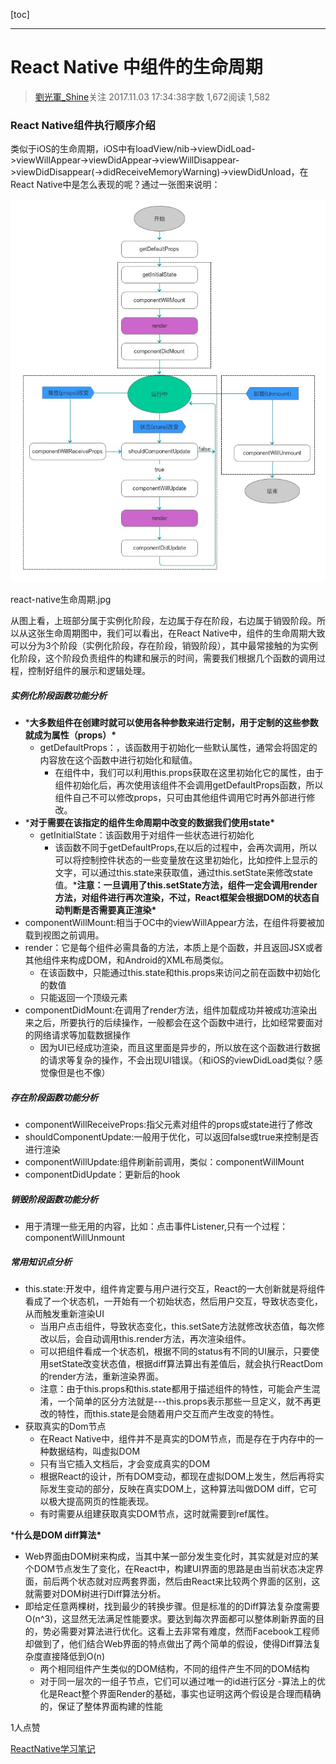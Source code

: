 [toc]

----

# React Native 中组件的生命周期



> [劉光軍_Shine](https://www.jianshu.com/u/5ef2046ade86)关注
2017.11.03 17:34:38字数 1,672阅读 1,582

### React Native组件执行顺序介绍





类似于iOS的生命周期，iOS中有loadView/nib->viewDidLoad->viewWillAppear->viewDidAppear->viewWillDisappear->viewDidDisappear(->didReceiveMemoryWarning)->viewDidUnload，在React Native中是怎么表现的呢？通过一张图来说明：

![9159664-fd1486211b47307d](images/9159664-fd1486211b47307d.jpg)

react-native生命周期.jpg



从图上看，上班部分属于实例化阶段，左边属于存在阶段，右边属于销毁阶段。所以从这张生命周期图中，我们可以看出，在React Native中，组件的生命周期大致可以分为3个阶段（实例化阶段，存在阶段，销毁阶段），其中最常接触的为实例化阶段，这个阶段负责组件的构建和展示的时间，需要我们根据几个函数的调用过程，控制好组件的展示和逻辑处理。

##### 实例化阶段函数功能分析

- ***大多数组件在创建时就可以使用各种参数来进行定制，用于定制的这些参数就成为属性（props）\***
  - getDefaultProps：，该函数用于初始化一些默认属性，通常会将固定的内容放在这个函数中进行初始化和赋值。
    - 在组件中，我们可以利用this.props获取在这里初始化它的属性，由于组件初始化后，再次使用该组件不会调用getDefaultProps函数，所以组件自己不可以修改props，只可由其他组件调用它时再外部进行修改。
- ***对于需要在该指定的组件生命周期中改变的数据我们使用state\***
  - getInitialState：该函数用于对组件一些状态进行初始化
    - 该函数不同于getDefaultProps,在以后的过程中，会再次调用，所以可以将控制控件状态的一些变量放在这里初始化，比如控件上显示的文字，可以通过this.state来获取值，通过this.setState来修改state值。***注意：一旦调用了this.setState方法，组件一定会调用render方法，对组件进行再次渲染，不过，React框架会根据DOM的状态自动判断是否需要真正渲染\***
- componentWillMount:相当于OC中的viewWillAppear方法，在组件将要被加载到视图之前调用。
- render：它是每个组件必需具备的方法，本质上是个函数，并且返回JSX或者其他组件来构成DOM，和Android的XML布局类似。
  - 在该函数中，只能通过this.state和this.props来访问之前在函数中初始化的数值
  - 只能返回一个顶级元素
- componentDidMount:在调用了render方法，组件加载成功并被成功渲染出来之后，所要执行的后续操作，一般都会在这个函数中进行，比如经常要面对的网络请求等加载数据操作
  - 因为UI已经成功渲染，而且这里面是异步的，所以放在这个函数进行数据的请求等复杂的操作，不会出现UI错误。（和iOS的viewDidLoad类似？感觉像但是也不像）

##### 存在阶段函数功能分析

- componentWillReceiveProps:指父元素对组件的props或state进行了修改
- shouldComponentUpdate:一般用于优化，可以返回false或true来控制是否进行渲染
- componentWillUpdate:组件刷新前调用，类似：componentWillMount
- componentDidUpdate：更新后的hook

##### 销毁阶段函数功能分析

- 用于清理一些无用的内容，比如：点击事件Listener,只有一个过程：componentWillUnmount

##### 常用知识点分析

- this.state:开发中，组件肯定要与用户进行交互，React的一大创新就是将组件看成了一个状态机，一开始有一个初始状态，然后用户交互，导致状态变化，从而触发重新渲染UI
  - 当用户点击组件，导致状态变化，this.setSate方法就修改状态值，每次修改以后，会自动调用this.render方法，再次渲染组件。
  - 可以把组件看成一个状态机，根据不同的status有不同的UI展示，只要使用setState改变状态值，根据diff算法算出有差值后，就会执行ReactDom的render方法，重新渲染界面。
  - 注意：由于this.props和this.state都用于描述组件的特性，可能会产生混淆，一个简单的区分方法就是---this.props表示那些一旦定义，就不再更改的特性，而this.state是会随着用户交互而产生改变的特性。
- 获取真实的Dom节点
  - 在React Native中，组件并不是真实的DOM节点，而是存在于内存中的一种数据结构，叫虚拟DOM
  - 只有当它插入文档后，才会变成真实的DOM
  - 根据React的设计，所有DOM变动，都现在虚拟DOM上发生，然后再将实际发生变动的部分，反映在真实DOM上，这种算法叫做DOM diff，它可以极大提高网页的性能表现。
  - 有时需要从组建获取真实DOM节点，这时就需要到ref属性。

***什么是DOM diff算法\***

- Web界面由DOM树来构成，当其中某一部分发生变化时，其实就是对应的某个DOM节点发生了变化，在React中，构建UI界面的思路是由当前状态决定界面，前后两个状态就对应两套界面，然后由React来比较两个界面的区别，这就需要对DOM树进行Diff算法分析。
- 即给定任意两棵树，找到最少的转换步骤。但是标准的的Diff算法复杂度需要O(n^3)，这显然无法满足性能要求。要达到每次界面都可以整体刷新界面的目的，势必需要对算法进行优化。这看上去非常有难度，然而Facebook工程师却做到了，他们结合Web界面的特点做出了两个简单的假设，使得Diff算法复杂度直接降低到O(n)
  - 两个相同组件产生类似的DOM结构，不同的组件产生不同的DOM结构
  - 对于同一层次的一组子节点，它们可以通过唯一的id进行区分
    -算法上的优化是React整个界面Render的基础，事实也证明这两个假设是合理而精确的，保证了整体界面构建的性能



1人点赞



[ReactNative学习笔记](https://www.jianshu.com/nb/18423769)